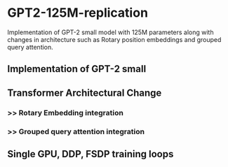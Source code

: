 # GPT2-125M-replication
Implementation of GPT-2 small model with 125M parameters along with changes in architecture such as Rotary position embeddings and grouped query attention.

## Implementation of GPT-2 small
## Transformer Architectural Change
### >> Rotary Embedding integration
### >> Grouped query attention integration
## Single GPU, DDP, FSDP training loops
